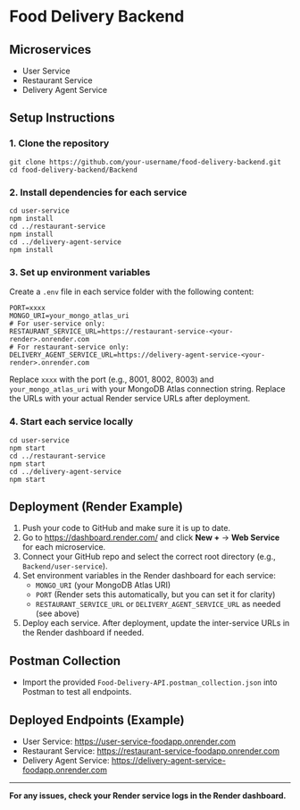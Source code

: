 # Food Delivery Backend

## Microservices
- User Service
- Restaurant Service
- Delivery Agent Service

## Setup Instructions

### 1. Clone the repository
```
git clone https://github.com/your-username/food-delivery-backend.git
cd food-delivery-backend/Backend
```

### 2. Install dependencies for each service
```
cd user-service
npm install
cd ../restaurant-service
npm install
cd ../delivery-agent-service
npm install
```

### 3. Set up environment variables
Create a `.env` file in each service folder with the following content:
```
PORT=xxxx
MONGO_URI=your_mongo_atlas_uri
# For user-service only:
RESTAURANT_SERVICE_URL=https://restaurant-service-<your-render>.onrender.com
# For restaurant-service only:
DELIVERY_AGENT_SERVICE_URL=https://delivery-agent-service-<your-render>.onrender.com
```
Replace `xxxx` with the port (e.g., 8001, 8002, 8003) and `your_mongo_atlas_uri` with your MongoDB Atlas connection string. Replace the URLs with your actual Render service URLs after deployment.

### 4. Start each service locally
```
cd user-service
npm start
cd ../restaurant-service
npm start
cd ../delivery-agent-service
npm start
```

## Deployment (Render Example)
1. Push your code to GitHub and make sure it is up to date.
2. Go to https://dashboard.render.com/ and click **New +** → **Web Service** for each microservice.
3. Connect your GitHub repo and select the correct root directory (e.g., `Backend/user-service`).
4. Set environment variables in the Render dashboard for each service:
   - `MONGO_URI` (your MongoDB Atlas URI)
   - `PORT` (Render sets this automatically, but you can set it for clarity)
   - `RESTAURANT_SERVICE_URL` or `DELIVERY_AGENT_SERVICE_URL` as needed (see above)
5. Deploy each service. After deployment, update the inter-service URLs in the Render dashboard if needed.

## Postman Collection
- Import the provided `Food-Delivery-API.postman_collection.json` into Postman to test all endpoints.

## Deployed Endpoints (Example)
- User Service: https://user-service-foodapp.onrender.com
- Restaurant Service: https://restaurant-service-foodapp.onrender.com
- Delivery Agent Service: https://delivery-agent-service-foodapp.onrender.com

---

**For any issues, check your Render service logs in the Render dashboard.**